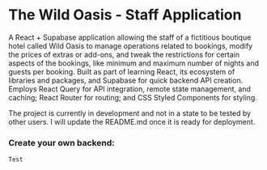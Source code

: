 # The Wild Oasis - Staff Application

A React + Supabase application allowing the staff of a fictitious boutique hotel
called Wild Oasis to manage operations related to bookings, modify the prices of
extras or add-ons, and tweak the restrictions for certain aspects of the
bookings, like minimum and maximum number of nights and guests per booking.
Built as part of learning React, its ecosystem of libraries and packages, and
Supabase for quick backend API creation. Employs React Query for API
integration, remote state management, and caching; React Router for routing; and
CSS Styled Components for styling.

The project is currently in development and not in a state to be tested by other
users. I will update the README.md once it is ready for deployment.

### Create your own backend:

```
Test
```
